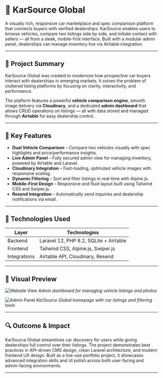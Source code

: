 # 🚗 KarSource Global

A visually rich, responsive car marketplace and spec comparison platform that connects buyers with verified dealerships. KarSource enables users to browse vehicles, compare two listings side by side, and initiate contact with sellers — all from a sleek, mobile-first interface. Built with a modular admin panel, dealerships can manage inventory live via Airtable integration.

---

## 📌 Project Summary

KarSource Global was created to modernize how prospective car buyers interact with dealerships in emerging markets. It solves the problem of cluttered listing platforms by focusing on clarity, interactivity, and performance.

The platform features a powerful **vehicle comparison engine**, smooth image delivery via **Cloudinary**, and a dedicated **admin dashboard** that allows CRUD operations on listings — all with data stored and managed through **Airtable** for easy dealership control.

---

## 🧠 Key Features

- **Dual Vehicle Comparison** – Compare two vehicles visually with spec highlights and price/performance insights.
- **Live Admin Panel** – Fully secured admin view for managing inventory, powered by Airtable and Laravel.
- **Cloudinary Integration** – Fast-loading, optimized vehicle images with responsive scaling.
- **Dynamic Filtering** – Sort and filter listings in real-time with Alpine.js.
- **Mobile-First Design** – Responsive and fluid layout built using Tailwind CSS and Swiper.js.
- **Resend Integration** – Automatically send inquiries and dealership notifications via email.

---

## 🧪 Technologies Used

| Layer | Technologies |
|-------|--------------|
| Backend | Laravel 12, PHP 8.2, SQLite + Airtable |
| Frontend | Tailwind CSS, Alpine.js, Swiper.js |
| Integrations | Airtable API, Cloudinary, Resend |

---

## 📸 Visual Preview

![Website View](https://github.com/user-attachments/assets/dece8dfb-f0b9-4bf9-ac75-d1959bc1a504)
*Admin dashboard for managing vehicle listings and photos*

![Admin Panel](https://github.com/user-attachments/assets/0d2bf407-d495-4cee-a505-057c55d4167e)
*KarSource Global homepage with car listings and filtering tools*


---

## 🔍 Outcome & Impact

KarSource Global streamlines car discovery for users while giving dealerships full control over their listings. The project demonstrates best practices in API-driven CMS design, clean Laravel architecture, and modern frontend UX design. Built as a live-use portfolio project, it showcases advanced integration skills and UI polish across both user-facing and admin-facing environments.

---

